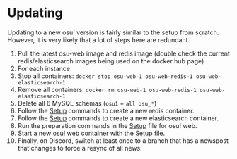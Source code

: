 # Updating
Updating to a new osu! version is fairly similar to the setup from scratch. However, it is very likely that a lot of steps here are redundant.

1. Pull the latest osu-web image and redis image (double check the current redis/elasticsearch images being used on the docker hub page)
1. For each instance
  1. Stop all containers: `docker stop osu-web-1 osu-web-redis-1 osu-web-elasticsearch-1`
  1. Remove all containers: `docker rm osu-web-1 osu-web-redis-1 osu-web-elasticsearch-1`
  1. Delete all 6 MySQL schemas (`osu1` + `all osu_*`)
  1. Follow the [Setup](Setup.md) commands to create a new redis container.
  1. Follow the [Setup](Setup.md) commands to create a new elasticsearch container.
  1. Run the preparation commands in the [Setup](Setup.md) file for osu! web.
  1. Start a new osu! web container with the [Setup](Setup.md) file.
  1. Finally, on Discord, switch at least once to a branch that has a newspost that changes to force a resync of all news.
